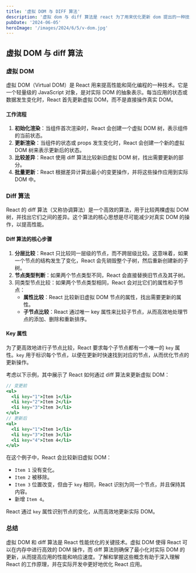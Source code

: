 ```yaml
---
title: '虚拟 DOM 与 DIFF 算法'
description: '虚拟 dom 与 diff 算法是 react 为了用来优化更新 dom 提出的一种技术'
pubDate: '2024-06-05'
heroImage: '/images/2024/6/5/v-dom.jpg'
---
```


## 虚拟 DOM 与 diff 算法

### 虚拟 DOM

虚拟 DOM（Virtual DOM）是 React 用来提高性能和简化编程的一种技术。它是一个轻量级的 JavaScript 对象，是对实际 DOM 的抽象表示。每当应用的状态或数据发生变化时，React 首先更新虚拟 DOM，而不是直接操作真实 DOM。

#### 工作流程

1. **初始化渲染**：当组件首次渲染时，React 会创建一个虚拟 DOM 树，表示组件的当前状态。
2. **更新渲染**：当组件的状态或 props 发生变化时，React 会创建一个新的虚拟 DOM 树来表示更新后的状态。
3. **比较差异**：React 使用 diff 算法比较新旧虚拟 DOM 树，找出需要更新的部分。
4. **批量更新**：React 根据差异计算出最小的变更操作，并将这些操作应用到实际 DOM 中。

### Diff 算法

React 的 diff 算法（又称协调算法）是一个高效的算法，用于比较两棵虚拟 DOM 树，并找出它们之间的差异。这个算法的核心思想是尽可能减少对真实 DOM 的操作，以提高性能。

#### Diff 算法的核心步骤

1. **分层比较**：React 只比较同一层级的节点，而不跨层级比较。这意味着，如果一个节点的结构发生了变化，React 会先销毁整个子树，然后重新创建新的子树。
2. **节点类型判断**：如果两个节点类型不同，React 会直接替换旧节点及其子树。
3. 同类型节点比较：如果两个节点类型相同，React 会对比它们的属性和子节点：
   - **属性比较**：React 比较新旧虚拟 DOM 节点的属性，找出需要更新的属性。
   - **子节点比较**：React 通过唯一 key 属性来比较子节点，从而高效地处理节点的添加、删除和重新排序。

#### Key 属性

为了更高效地进行子节点比较，React 要求每个子节点都有一个唯一的 `key` 属性。`key` 用于标识每个节点，以便在更新时快速找到对应的节点，从而优化节点的更新操作。

考虑以下示例，其中展示了 React 如何通过 diff 算法来更新虚拟 DOM：

```jsx
// 变更前
<ul>
  <li key="1">Item 1</li>
  <li key="2">Item 2</li>
  <li key="3">Item 3</li>
</ul>
// 更新后
<ul>
  <li key="1">Item 1</li>
  <li key="3">Item 3</li>
  <li key="4">Item 4</li>
</ul>
```

在这个例子中，React 会比较新旧虚拟 DOM：

- `Item 1` 没有变化。
- `Item 2` 被移除。
- `Item 3` 位置改变，但由于 `key` 相同，React 识别为同一个节点，并且保持其内容。
- 新增 `Item 4`。

React 通过 `key` 属性识别节点的变化，从而高效地更新实际 DOM。

### 总结

虚拟 DOM 和 diff 算法是 React 性能优化的关键技术。虚拟 DOM 使得 React 可以在内存中进行高效的 DOM 操作，而 diff 算法则确保了最小化对实际 DOM 的更新，从而提高应用的性能和响应速度。了解和掌握这些概念有助于深入理解 React 的工作原理，并在实际开发中更好地优化 React 应用。









